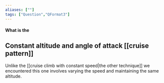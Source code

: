 ```yaml
---
aliases: [""]
tags: ["Question","QFormat3"]
---
```


#### What is the
## Constant altitude and angle of attack [[cruise pattern]]
Unlike the [[cruise climb with constant speed|the other technique]] we encountered this one involves varying the speed and maintaining the same altitude.

